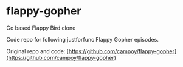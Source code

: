 # flappy-gopher
 Go based Flappy Bird clone

 Code repo for following justforfunc Flappy Gopher episodes.

 Original repo and code: [https://github.com/campoy/flappy-gopher](https://github.com/campoy/flappy-gopher)
